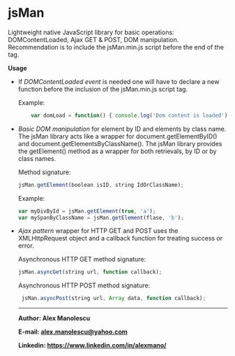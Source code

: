 # jsMan
Lightweight native JavaScript library for basic operations: DOMContentLoaded, Ajax GET &amp; POST, DOM manipulation.
Recommendation is to include the jsMan.min.js script before the end of the <body> tag.

**Usage**
  - If *DOMContentLoaded event* is needed one will have to declare a new function before the inclusion of the jsMan.min.js script tag.
  
      Example: 
      ```javascript
          var domLoad = function() { console.log('Dom content is loaded');  }
      ```
      
  - *Basic DOM manipulation* for element by ID and elements by class name.
    The jsMan library acts like a wrapper for document.getElementByID() and document.getElementsByClassName(). The jsMan library provides the getElement() method as a wrapper for both retrievals, by ID or by class names.
    
    Method signature:
    ```javascript
    jsMan.getElement(boolean isID, string IdOrClassName);
    ```
    
    
    Example:
    ```javascript
    var myDivById = jsMan.getElement(true, 'a');
    var mySpanByClassName = jsMan.getElement(flase, 'b');
    ```

  - *Ajax pattern* wrapper for HTTP GET and POST uses the XMLHttpRequest object and a callback function for treating success or error.
  
    Asynchronous HTTP GET method signature:
    ```javascript
    jsMan.asyncGet(string url, function callback);
    ```
    
    Asynchronous HTTP POST method signature:
    ```javascript
     jsMan.asyncPost(string url, Array data, function callback);
    ```
    ***************************************************
    **Author: Alex Manolescu**
    
    **E-mail: alex.manolescu@yahoo.com**
    
    **Linkedin: https://www.linkedin.com/in/alexmano/**
